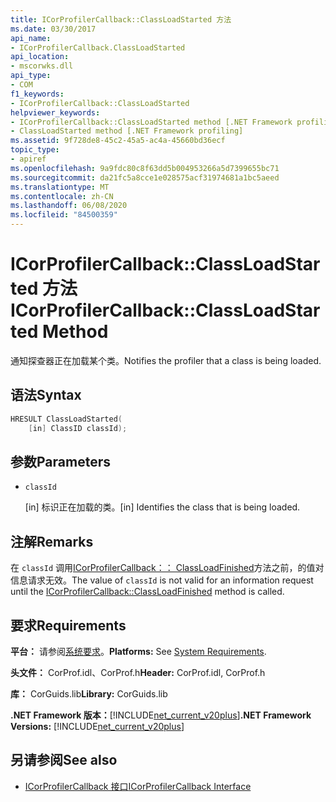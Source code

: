 ```yaml
---
title: ICorProfilerCallback::ClassLoadStarted 方法
ms.date: 03/30/2017
api_name:
- ICorProfilerCallback.ClassLoadStarted
api_location:
- mscorwks.dll
api_type:
- COM
f1_keywords:
- ICorProfilerCallback::ClassLoadStarted
helpviewer_keywords:
- ICorProfilerCallback::ClassLoadStarted method [.NET Framework profiling]
- ClassLoadStarted method [.NET Framework profiling]
ms.assetid: 9f728de8-45c2-45a5-ac4a-45660bd36ecf
topic_type:
- apiref
ms.openlocfilehash: 9a9fdc80c8f63dd5b004953266a5d7399655bc71
ms.sourcegitcommit: da21fc5a8cce1e028575acf31974681a1bc5aeed
ms.translationtype: MT
ms.contentlocale: zh-CN
ms.lasthandoff: 06/08/2020
ms.locfileid: "84500359"
---
```

# <a name="icorprofilercallbackclassloadstarted-method"></a><span data-ttu-id="d5154-102">ICorProfilerCallback::ClassLoadStarted 方法</span><span class="sxs-lookup"><span data-stu-id="d5154-102">ICorProfilerCallback::ClassLoadStarted Method</span></span>
<span data-ttu-id="d5154-103">通知探查器正在加载某个类。</span><span class="sxs-lookup"><span data-stu-id="d5154-103">Notifies the profiler that a class is being loaded.</span></span>  
  
## <a name="syntax"></a><span data-ttu-id="d5154-104">语法</span><span class="sxs-lookup"><span data-stu-id="d5154-104">Syntax</span></span>  
  
```cpp  
HRESULT ClassLoadStarted(  
    [in] ClassID classId);  
```  
  
## <a name="parameters"></a><span data-ttu-id="d5154-105">参数</span><span class="sxs-lookup"><span data-stu-id="d5154-105">Parameters</span></span>

- `classId`

  <span data-ttu-id="d5154-106">\[in] 标识正在加载的类。</span><span class="sxs-lookup"><span data-stu-id="d5154-106">\[in] Identifies the class that is being loaded.</span></span>

## <a name="remarks"></a><span data-ttu-id="d5154-107">注解</span><span class="sxs-lookup"><span data-stu-id="d5154-107">Remarks</span></span>  
 <span data-ttu-id="d5154-108">在 `classId` 调用[ICorProfilerCallback：： ClassLoadFinished](icorprofilercallback-classloadfinished-method.md)方法之前，的值对信息请求无效。</span><span class="sxs-lookup"><span data-stu-id="d5154-108">The value of `classId` is not valid for an information request until the [ICorProfilerCallback::ClassLoadFinished](icorprofilercallback-classloadfinished-method.md) method is called.</span></span>  
  
## <a name="requirements"></a><span data-ttu-id="d5154-109">要求</span><span class="sxs-lookup"><span data-stu-id="d5154-109">Requirements</span></span>  
 <span data-ttu-id="d5154-110">**平台：** 请参阅[系统要求](../../get-started/system-requirements.md)。</span><span class="sxs-lookup"><span data-stu-id="d5154-110">**Platforms:** See [System Requirements](../../get-started/system-requirements.md).</span></span>  
  
 <span data-ttu-id="d5154-111">**头文件：** CorProf.idl、CorProf.h</span><span class="sxs-lookup"><span data-stu-id="d5154-111">**Header:** CorProf.idl, CorProf.h</span></span>  
  
 <span data-ttu-id="d5154-112">**库：** CorGuids.lib</span><span class="sxs-lookup"><span data-stu-id="d5154-112">**Library:** CorGuids.lib</span></span>  
  
 <span data-ttu-id="d5154-113">**.NET Framework 版本：**[!INCLUDE[net_current_v20plus](../../../../includes/net-current-v20plus-md.md)]</span><span class="sxs-lookup"><span data-stu-id="d5154-113">**.NET Framework Versions:** [!INCLUDE[net_current_v20plus](../../../../includes/net-current-v20plus-md.md)]</span></span>  
  
## <a name="see-also"></a><span data-ttu-id="d5154-114">另请参阅</span><span class="sxs-lookup"><span data-stu-id="d5154-114">See also</span></span>

- [<span data-ttu-id="d5154-115">ICorProfilerCallback 接口</span><span class="sxs-lookup"><span data-stu-id="d5154-115">ICorProfilerCallback Interface</span></span>](icorprofilercallback-interface.md)
